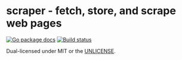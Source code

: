 # scraper - fetch, store, and scrape web pages

[![Go package docs](https://pkg.go.dev/badge/github.com/henrywallace/scraper/badge.svg)](https://pkg.go.dev/github.com/henrywallace/scraper)
[![Build status](https://github.com/henrywallace/scraper/actions/workflows/main.yml/badge.svg?branch=main&event=push)](https://github.com/henrywallace/scraper/actions)

Dual-licensed under MIT or the [UNLICENSE](https://unlicense.org).
